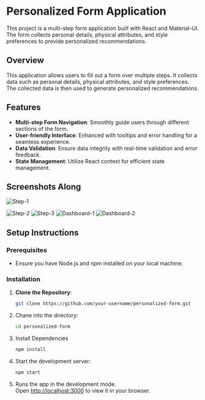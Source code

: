 # Personalized Form Application

This project is a multi-step form application built with React and Material-UI. The form collects personal details, physical attributes, and style preferences to provide personalized recommendations.

## Overview

This application allows users to fill out a form over multiple steps. It collects data such as personal details, physical attributes, and style preferences. The collected data is then used to generate personalized recommendations.

## Features

- **Multi-step Form Navigation**: Smoothly guide users through different sections of the form.
- **User-friendly Interface**: Enhanced with tooltips and error handling for a seamless experience.
- **Data Validation**: Ensure data integrity with real-time validation and error feedback.
- **State Management**: Utilize React context for efficient state management.

## Screenshots Along 
![Step-1](https://github.com/user-attachments/assets/8801e39e-a33e-4992-858a-5bbf408ac922)

![Step-2](https://github.com/user-attachments/assets/e24cae42-e6da-4e59-b3b4-964dd82e56ef)
![Step-3](https://github.com/user-attachments/assets/5634e337-5c1f-4427-98c0-53c66ae9ac7e)
![Dashboard-1](https://github.com/user-attachments/assets/e694a35b-eb6b-456f-bba3-0b943ef9c5b5)
![Dashboard-2](https://github.com/user-attachments/assets/858a510d-2254-44c0-a0f6-8170fb602261)



## Setup Instructions

### Prerequisites

- Ensure you have Node.js and npm installed on your local machine.

### Installation

1. **Clone the Repository**:
   ```bash
   git clone https://github.com/your-username/personalized-form.git

2. Chane into the directory:
   ```bash
   cd personalized-form

3. Install Dependencies
   ```bash
   npm install

4. Start the development server:
   ```bash
   npm start

5. Runs the app in the development mode.\
   Open [http://localhost:3000](http://localhost:3000) to view it in your browser.




